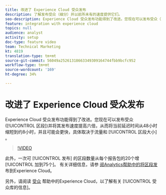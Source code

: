 ```yaml
---
title: 改进了 Experience Cloud 受众发布
description: 了解发布受众（细分）并以前所未有的速度提供它们。
seo-description: Experience Cloud 受众发布功能得到了改进。您现在可以发布受众（区段）并将其发布速度提高六倍，从而将当前延迟时间从48小时缩短到约8小时，并且速度可能更快，具体取决于流量和区段大小。
feature: integration with experience cloud
topics: null
audience: analyst
activity: setup
doc-type: feature video
team: Technical Marketing
kt: 4819
translation-type: tm+mt
source-git-commit: 56049a25261318663349309164744fbb9bcfc952
workflow-type: tm+mt
source-wordcount: '169'
ht-degree: 34%

---
```



# 改进了 Experience Cloud 受众发布

Experience Cloud 受众发布功能得到了改进。您现在可以发布受众([!UICONTROL 区段])并将其发布速度提高六倍，从而将当前延迟时间从48小时缩短到约8小时，并且可能会更快，具体取决于流量和 [!UICONTROL 区段大小] 。

>[!VIDEO](https://video.tv.adobe.com/v/32842/?quality=12)

此外，一次可 [!UICONTROL 发布] 的区段数量从每个报告包的20个增 [!UICONTROL 加到75个]。
有关详细信息，请参 [阅Analytics帮助中的将区段发](https://docs.adobe.com/content/help/zh-Hans/analytics/components/segmentation/segmentation-workflow/seg-publish.html) 布到Experience Cloud。

另外，请阅读 [受众](https://docs.adobe.com/content/help/zh-Hans/core-services/interface/audiences/audience-library.html) 帮助中的Experience Cloud，以了解有关 [!UICONTROL 受众库的信息]。
